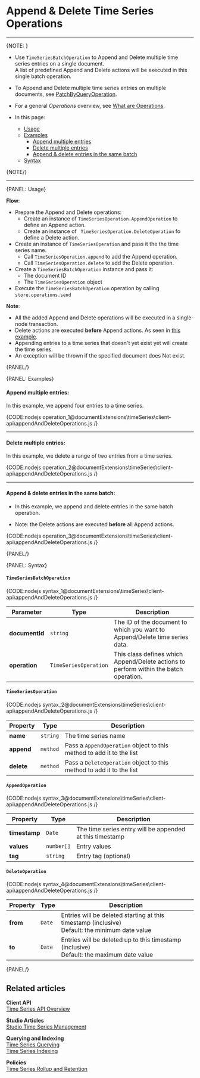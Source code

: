﻿# Append & Delete Time Series Operations
---

{NOTE: }

* Use `TimeSeriesBatchOperation` to Append and Delete multiple time series entries on a single document.  
  A list of predefined Append and Delete actions will be executed in this single batch operation.

* To Append and Delete multiple time series entries on multiple documents, see [PatchByQueryOperation](../../../../document-extensions/timeseries/client-api/operations/patch#patchbyqueryoperation).

* For a general _Operations_ overview, see [What are Operations](../../../../client-api/operations/what-are-operations).

* In this page:  
   * [Usage](../../../../document-extensions/timeseries/client-api/operations/append-and-delete#usage)
   * [Examples](../../../../document-extensions/timeseries/client-api/operations/append-and-delete#examples)
       * [Append multiple entries](../../../../document-extensions/timeseries/client-api/operations/append-and-delete#append-multiple-entries)
       * [Delete multiple entries](../../../../document-extensions/timeseries/client-api/operations/append-and-delete#delete-multiple-entries)
       * [Append & delete entries in the same batch](../../../../document-extensions/timeseries/client-api/operations/append-and-delete#append--delete-entries-in-the-same-batch)
   * [Syntax](../../../../document-extensions/timeseries/client-api/operations/append-and-delete#syntax)

{NOTE/}

---

{PANEL: Usage}

**Flow**:

* Prepare the Append and Delete operations:
    * Create an instance of `TimeSeriesOperation.AppendOperation` to define an Append action.
    * Create an instance of ` TimeSeriesOperation.DeleteOperation` fo define a Delete action.
* Create an instance of `TimeSeriesOperation` and pass it the the time series name.
    * Call `TimeSeriesOperation.append` to add the Append operation.
    * Call `TimeSeriesOperation.delete` to add the Delete operation.
* Create a `TimeSeriesBatchOperation` instance and pass it:  
   * The document ID
   * The `TimeSeriesOperation` object
* Execute the `TimeSeriesBatchOperation` operation by calling `store.operations.send`

**Note**:

   * All the added Append and Delete operations will be executed in a single-node transaction.
   * Delete actions are executed **before** Append actions. As seen in [this example](../../../../document-extensions/timeseries/client-api/operations/append-and-delete#append--delete-entries-in-the-same-batch).
   * Appending entries to a time series that doesn't yet exist yet will create the time series.
   * An exception will be thrown if the specified document does Not exist.

{PANEL/}

{PANEL: Examples}

#### Append multiple entries:

In this example, we append four entries to a time series.

{CODE:nodejs operation_1@documentExtensions\timeSeries\client-api\appendAndDeleteOperations.js /}

---

#### Delete multiple entries:

In this example, we delete a range of two entries from a time series.  

{CODE:nodejs operation_2@documentExtensions\timeSeries\client-api\appendAndDeleteOperations.js /}

---

#### Append & delete entries in the same batch:

* In this example, we append and delete entries in the same batch operation.

* Note: the Delete actions are executed **before** all Append actions.

{CODE:nodejs operation_3@documentExtensions\timeSeries\client-api\appendAndDeleteOperations.js /}

{PANEL/}

{PANEL: Syntax}

#### `TimeSeriesBatchOperation`

{CODE:nodejs syntax_1@documentExtensions\timeSeries\client-api\appendAndDeleteOperations.js /}

| Parameter      | Type                  | Description                                                                           |
|----------------|-----------------------|---------------------------------------------------------------------------------------|
| **documentId** | `string`              | The ID of the document to which you want to Append/Delete time series data.           |
| **operation**  | `TimeSeriesOperation` | This class defines which Append/Delete actions to perform within the batch operation. |

#### `TimeSeriesOperation`  

{CODE:nodejs syntax_2@documentExtensions\timeSeries\client-api\appendAndDeleteOperations.js /}

| Property   | Type     | Description                                                          |
|------------|----------|----------------------------------------------------------------------|
| **name**   | `string` | The time series name                                                 |
| **append** | `method` | Pass a `AppendOperation` object to this method to add it to the list |
| **delete** | `method` | Pass a `DeleteOperation` object to this method to add it to the list |

#### `AppendOperation`

{CODE:nodejs syntax_3@documentExtensions\timeSeries\client-api\appendAndDeleteOperations.js /}

| Property      | Type       | Description                                              |
|---------------|------------|----------------------------------------------------------|
| **timestamp** | `Date`     | The time series entry will be appended at this timestamp |
| **values**    | `number[]` | Entry values                                             |
| **tag**       | `string`   | Entry tag (optional)                                     |

#### `DeleteOperation`

{CODE:nodejs syntax_4@documentExtensions\timeSeries\client-api\appendAndDeleteOperations.js /}

| Property  | Type   | Description                                                                                       |
|-----------|--------|---------------------------------------------------------------------------------------------------|
| **from**  | `Date` | Entries will be deleted starting at this timestamp (inclusive)<br>Default: the minimum date value |
| **to**    | `Date` | Entries will be deleted up to this timestamp (inclusive)<br>Default: the maximum date value       |

{PANEL/}

## Related articles

**Client API**  
[Time Series API Overview](../../../../document-extensions/timeseries/client-api/overview)  

**Studio Articles**  
[Studio Time Series Management](../../../../studio/database/document-extensions/time-series)  

**Querying and Indexing**  
[Time Series Querying](../../../../document-extensions/timeseries/querying/overview-and-syntax)  
[Time Series Indexing](../../../../document-extensions/timeseries/indexing)  

**Policies**  
[Time Series Rollup and Retention](../../../../document-extensions/timeseries/rollup-and-retention)  

